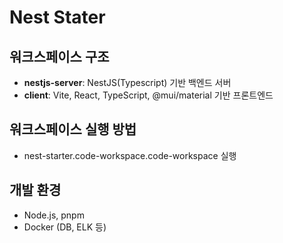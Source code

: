 # Nest Stater

## 워크스페이스 구조

- **nestjs-server**: NestJS(Typescript) 기반 백엔드 서버
- **client**: Vite, React, TypeScript, @mui/material 기반 프론트엔드

## 워크스페이스 실행 방법

- nest-starter.code-workspace.code-workspace 실행

## 개발 환경

- Node.js, pnpm
- Docker (DB, ELK 등)
